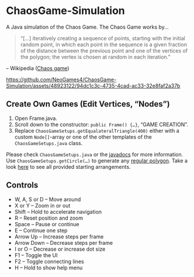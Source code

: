 # ChaosGame-Simulation

A Java simulation of the Chaos Game. The Chaos Game works by…
> “[…] iteratively creating a sequence of points, starting with the initial random point, in which each point in the sequence is a given fraction of the distance between the previous point and one of the vertices of the polygon; the vertex is chosen at random in each iteration.”

– Wikipedia ([Chaos game](https://en.wikipedia.org/wiki/Chaos_game))

https://github.com/NeoGames4/ChaosGame-Simulation/assets/48923122/94dc1c3c-4735-4cad-ac33-32e8faf2a37b

## Create Own Games (Edit Vertices, “Nodes”)
1. Open Frame.java.
2. Scroll down to the constructor: `public Frame() {…}`, “GAME CREATION”.
3. Replace `ChaosGameSetups.getEqualateralTriangle(400)` either with a custom `Node[]`-array or one of the other templates of the `ChaosGameSetups.java` class.

Please check `ChaosGameSetups.java` or the [javadocs](https://neogames4.github.io/docs/ChaosGame/java/index.html) for more information.
Use `ChaosGameSetups.getCircle(…)` to generate any [regular polygon](https://en.wikipedia.org/wiki/Regular_polygon).
Take a look [here](https://neogames4.github.io/docs/ChaosGame/java/game/ChaosGameSetups.html) to see all provided starting arrangements.

## Controls
* W, A, S or D – Move around
* X or Y – Zoom in or out
* Shift – Hold to accelerate navigation
* R – Reset position and zoom
* Space – Pause or continue
* E	– Continue one step
* Arrow Up – Increase steps per frame
* Arrow Down – Decrease steps per frame
* I or O – Decrease or increase dot size
* F1 – Toggle the UI
* F2 – Toggle connecting lines
* H – Hold to show help menu
